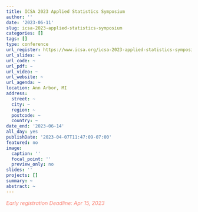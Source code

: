```yaml
---
title: ICSA 2023 Applied Statistics Symposium
author: ''
date: '2023-06-11'
slug: icsa-2023-applied-statistics-symposium
categories: []
tags: []
type: conference
url_register: https://www.icsa.org/icsa-2023-applied-statistics-symposium/
url_slides: ~
url_code: ~
url_pdf: ~
url_video: ~
url_website: ~
url_agenda: ~
location: Ann Arbor, MI 
address:
  street: ~
  city: ~
  region: ~
  postcode: ~
  country: ~
date_end: '2023-06-14'
all_day: yes
publishDate: '2023-04-07T11:47:09-07:00'
featured: no
image:
  caption: ''
  focal_point: ''
  preview_only: no
slides: ''
projects: []
summary: ~
abstract: ~
---
```

<span style="color: salmon;">*Early registration Deadline: Apr 15, 2023*</span>

<!--more-->
